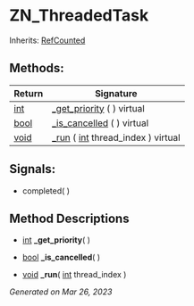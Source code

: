 # ZN_ThreadedTask

Inherits: [RefCounted](https://docs.godotengine.org/en/stable/classes/class_refcounted.html)




## Methods: 


Return                                                                  | Signature                                                                                                     
----------------------------------------------------------------------- | --------------------------------------------------------------------------------------------------------------
[int](https://docs.godotengine.org/en/stable/classes/class_int.html)    | [_get_priority](#i__get_priority) ( ) virtual                                                                 
[bool](https://docs.godotengine.org/en/stable/classes/class_bool.html)  | [_is_cancelled](#i__is_cancelled) ( ) virtual                                                                 
[void](#)                                                               | [_run](#i__run) ( [int](https://docs.godotengine.org/en/stable/classes/class_int.html) thread_index ) virtual 
<p></p>

## Signals: 

- completed( ) 

## Method Descriptions

- [int](https://docs.godotengine.org/en/stable/classes/class_int.html)<span id="i__get_priority"></span> **_get_priority**( ) 


- [bool](https://docs.godotengine.org/en/stable/classes/class_bool.html)<span id="i__is_cancelled"></span> **_is_cancelled**( ) 


- [void](#)<span id="i__run"></span> **_run**( [int](https://docs.godotengine.org/en/stable/classes/class_int.html) thread_index ) 


_Generated on Mar 26, 2023_
